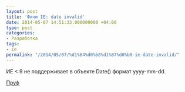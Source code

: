 ```yaml
---
layout: post
title: 'Фичи IE: date invalid'
date: 2014-05-07 14:51:33.000000000 +04:00
type: post
categories:
- Разработка
tags:
- ie
permalink: "/2014/05/07/%d1%84%d0%b8%d1%87%d0%b8-ie-date-invalid/"
---
```

ИЕ < 9 не поддерживает в объекте Date() формат yyyy-mm-dd.

[Пруф](http://biostall.com/javascript-new-date-returning-nan-in-ie-or-invalid-date-in-safari "IE8: invalid date")

